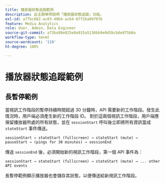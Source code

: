 ```yaml
---
title: 播放器狀態追蹤範例
description: 此主題舉例說明「播放器狀態追蹤」功能。
exl-id: a77bc882-ac03-40b4-ac64-87f26a09707b
feature: Media Analytics
role: User, Admin, Data Engineer
source-git-commit: a73ba98e025e0a915a5136bb9e0d5bcbde875b0a
workflow-type: tm+mt
source-wordcount: '119'
ht-degree: 100%

---
```


# 播放器狀態追蹤範例


## 長暫停範例

當視訊工作階段的暫停持續時間超過 30 分鐘時，API 需要新的工作階段。發生此情況時，用戶端必須產生新的工作階段 ID。  對於這兩個視訊工作階段，用戶端應保留播放器所處的所有狀態，並在 `sessionStart` 呼叫後立即將所有資訊當成 `stateStart` 事件傳送。

`sessionStart → stateStart (fullscreen) → stateStart (mute) → pauseStart → (pings for 30 minutes) → sessionEnd`

傳送 `sessionEnd` 後，必須開始新的視訊工作階段，第一個 API 事件為：

`sessionStart → stateStart (fullscreen) → stateStart (mute) → ... other API events`

長暫停範例顯示播放器也會儲存其狀態，以便傳送給新視訊工作階段。
